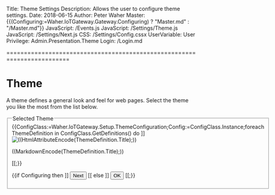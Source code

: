 ﻿Title: Theme Settings
Description: Allows the user to configure theme settings.
Date: 2018-06-15
Author: Peter Waher
Master: {{(Configuring:=Waher.IoTGateway.Gateway.Configuring) ? "Master.md" : "/Master.md"}}
JavaScript: /Events.js
JavaScript: /Settings/Theme.js
JavaScript: /Settings/Next.js
CSS: /Settings/Config.cssx
UserVariable: User
Privilege: Admin.Presentation.Theme
Login: /Login.md

========================================================================

Theme
============

A theme defines a general look and feel for web pages. Select the theme you like the most from the list below.

<form>
<fieldset>
<legend>Selected Theme</legend>

<div id="themes" class="themes">
{{ConfigClass:=Waher.IoTGateway.Setup.ThemeConfiguration;Config:=ConfigClass.Instance;foreach ThemeDefinition in ConfigClass.GetDefinitions() do ]]
<div data-theme-id="((ThemeDefinition.Id))" class="theme((Config.ThemeId=ThemeDefinition.Id?"Selected"))" onclick="SetTheme('((ThemeDefinition.Id))')">
<img class="themeImage" alt="((HtmlAttributeEncode(ThemeDefinition.Title);))" width="((Thumbnail:=ThemeDefinition.Thumbnail;Thumbnail.Width))" height="((Thumbnail.Height))" src="((HtmlAttributeEncode(Thumbnail.Resource);))"/>
<div class="themeTitle">

((MarkdownEncode(ThemeDefinition.Title);))

</div>
</div>
[[;}}
</div>

{{if Configuring then ]]
<button id='NextButton' type='button' onclick='Next()' style='display:((Config.Step>0 ? "inline-block" : "none"))'>Next</button>
[[ else ]]
<button id='NextButton' type='button' onclick='Ok()'>OK</button>
[[;}}

</fieldset>

</form>

